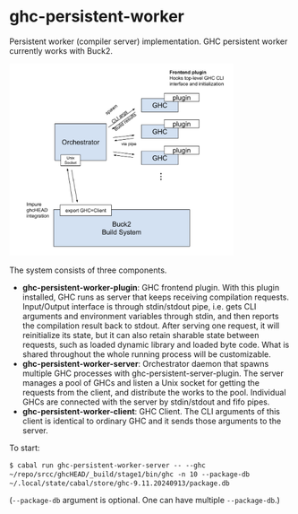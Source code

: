 ghc-persistent-worker
=====================

Persistent worker (compiler server) implementation. 
GHC persistent worker currently works with Buck2.

<img src="docs/config.png" width="400">

The system consists of three components. 

* **ghc-persistent-worker-plugin**: GHC frontend plugin. With this plugin installed, 
  GHC runs as server that keeps receiving compilation requests. Input/Output interface 
  is through stdin/stdout pipe, i.e. gets CLI arguments and environment variables 
  through stdin, and then reports the compilation result back to stdout. 
  After serving one request, it will reinitialize its state, but it can also retain 
  sharable state between requests, such as loaded dynamic library and loaded byte code.
  What is shared throughout the whole running process will be customizable.
* **ghc-persistent-worker-server**: Orchestrator daemon that spawns multiple GHC processes 
  with ghc-persistent-server-plugin. The server manages a pool of GHCs and listen a Unix 
  socket for getting the requests from the client, and distribute the works to the pool.
  Individual GHCs are connected with the server by stdin/stdout and fifo pipes.
* **ghc-persistent-worker-client**: GHC Client. The CLI arguments of this client is identical
  to ordinary GHC and it sends those arguments to the server. 


To start:
```
$ cabal run ghc-persistent-worker-server -- --ghc ~/repo/srcc/ghcHEAD/_build/stage1/bin/ghc -n 10 --package-db ~/.local/state/cabal/store/ghc-9.11.20240913/package.db
```
(`--package-db` argument is optional. One can have multiple `--package-db`.)

